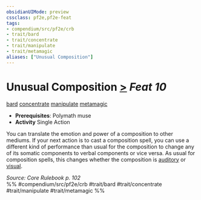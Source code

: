 ```yaml
---
obsidianUIMode: preview
cssclass: pf2e,pf2e-feat
tags:
- compendium/src/pf2e/crb
- trait/bard
- trait/concentrate
- trait/manipulate
- trait/metamagic
aliases: ["Unusual Composition"]
---
```

# Unusual Composition  [>](rules/core-rulebook/chapter-9-playing-the-game.md#Actions "Single Action") *Feat 10*  
[bard](rules/traits/bard.md "Bard Class Trait")  [concentrate](rules/traits/concentrate.md "Concentrate Action & Ability Trait")  [manipulate](rules/traits/manipulate.md "Manipulate General Trait")  [metamagic](rules/traits/metamagic.md "Metamagic General Trait")  

- **Prerequisites**: Polymath muse
- **Activity** Single Action

You can translate the emotion and power of a composition to other mediums. If your next action is to cast a composition spell, you can use a different kind of performance than usual for the composition to change any of its somatic components to verbal components or vice versa. As usual for composition spells, this changes whether the composition is [auditory](rules/traits/auditory.md "Auditory Effect Trait") or [visual](rules/traits/visual.md "Visual Effect Trait").

*Source: Core Rulebook p. 102*  
%% #compendium/src/pf2e/crb #trait/bard #trait/concentrate #trait/manipulate #trait/metamagic %%
